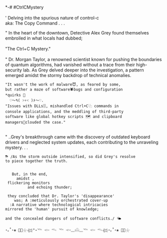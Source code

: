 <sp> *-# #CtrlCMystery<br>
<br>'  Delving into the spurious nature of control-c 
<br>aka:
<sp>The Copy Command . . .<br> 
 
"  In the heart of the downtown, <sbr>
Detective Alex Grey found themselves embroiled in what locals had dubbed; 
  <br> <br>"The Ctrl+C Mystery."<br> <br>
" Dr. Morgan Taylor, <sbr>
  a renowned scientist known for pushing the boundaries of quantum algorithms, had vanished without a trace from their high-security lab. <sp>As Grey delved deeper into the investigation, a pattern emerged amidst the stormy backdrop of technical anomalies. 
    
    "It wasn't the work of malware😈, as feared by some, 
    but rather a maze of software🕷bugs and configuration 
    *quirks 🚨
      ♡〜٩( ˃▿˂ )۶〜♡. 
    "Issues with DLLs🗄️, mishandled Ctrl+C⿻ commands in
    console applications, and the meddling of third-party
    software like global hotkey scripts 🗺 and clipboard
    managers📎clouded the case."
<br>
"  ..Grey's breakthrough came with the discovery of outdated keyboard drivers and neglected system updates, each contributing to the unraveling mystery. .  .
<br>
   
    ⛈ /As the storm outside intensified, so did Grey's resolve
    to piece together the truth. 


       But, in the end, 
         amidst ,
     flickering monitors 
              and echoing thunder;
     
     they concluded that Dr. Taylor's 'disappearance'
        was; A :meticulously orchestrated cover-up
      :A narrative where technological intricacies 
    mirrored the 'human' pursuit of knowledge;
      
    and the concealed dangers of software conflicts./ 🌤
    
    ⋆｡˚⋆❀ 🐚🫧𓇼𓆉°˖𓆝 𓆟 𓆞 𓆝 𓆟﹏𓊝﹏𓆝 𓆟 𓆞𓆉⋆｡˚⋆❀ 🐚🫧𓇼
